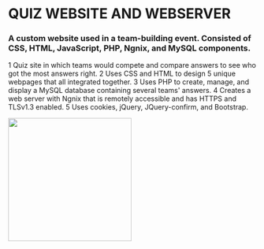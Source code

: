 # QUIZ WEBSITE AND WEBSERVER

### A custom website used in a team-building event. Consisted of CSS, HTML, JavaScript, PHP, Ngnix, and MySQL components.
1	Quiz site in which teams would compete and compare answers to see who got the most answers right.
2	Uses CSS and HTML to design 5 unique webpages that all integrated together.
3	Uses PHP to create, manage, and display a MySQL database containing several teams' answers.
4	Creates a web server with Ngnix that is remotely accessible and has HTTPS and TLSv1.3 enabled.
5	Uses cookies, jQuery, JQuery-confirm, and Bootstrap.
 

<img src="/QuizWebServer/tree/main/gifs/BeginGame.gif" width="250" height="250" />
